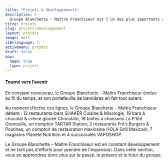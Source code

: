 ```yaml
---
title: "Projets & développements"
description: >-
  Groupe Blanchette - Maître Franchiseur est l’un des plus importants courtiers en franchises. Acheter une franchise tel que le Shaker, Chocolato et plus encore!
titre: Projets
slug: projets-developpement
layout: projets
image: null
i18nlanguage: fr
activemenu: projets
draft: false
map:
  need: true
  type: projets
---
```

#### Tourné vers l’avenir

En constant renouveau, le Groupe Blanchette – Maître Franchiseur évolue au fil du temps, et son portefeuille de bannières en fait tout autant. 

Au moment d’écrire ces lignes, le Groupe Blanchette – Maître Franchiseur détient : 12 restaurants-bars SHAKER Cuisine & Mixologie, 19 bars à chocolat & crème glacée Chocolato, 18 boîtes à chansons La P’tite Grenouille, un comptoir TARTAR Station, 2 restaurants Frit’s Burgers & Poutines, un comptoir de restauration mexicaine HOLA Grill Mexicain, 7 magasins Planète Nutrition et 4 succursales VAPOSHOP. 

Le Groupe Blanchette – Maître Franchiseur est en constant développement et ne tarit pas d'efforts pour prendre de l'expansion. Dans cette section, vous en apprendrez donc plus sur le passé, le présent et le futur du groupe. 
